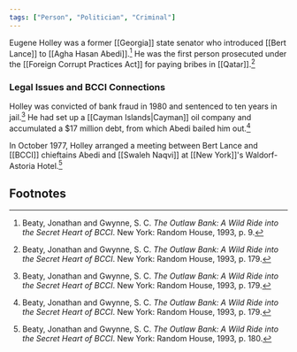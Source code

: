 ```yaml
---
tags: ["Person", "Politician", "Criminal"]
---
```

Eugene Holley was a former [[Georgia]] state senator who introduced [[Bert Lance]] to [[Agha Hasan Abedi]].[^1] He was the first person prosecuted under the [[Foreign Corrupt Practices Act]] for paying bribes in [[Qatar]].[^2]

### Legal Issues and BCCI Connections

Holley was convicted of bank fraud in 1980 and sentenced to ten years in jail.[^3] He had set up a [[Cayman Islands|Cayman]] oil company and accumulated a $17 million debt, from which Abedi bailed him out.[^4]

In October 1977, Holley arranged a meeting between Bert Lance and [[BCCI]] chieftains Abedi and [[Swaleh Naqvi]] at [[New York]]'s Waldorf-Astoria Hotel.[^5]

## Footnotes

[^1]: Beaty, Jonathan and Gwynne, S. C. *The Outlaw Bank: A Wild Ride into the Secret Heart of BCCI*. New York: Random House, 1993, p. 9.
[^2]: Beaty, Jonathan and Gwynne, S. C. *The Outlaw Bank: A Wild Ride into the Secret Heart of BCCI*. New York: Random House, 1993, p. 179.
[^3]: Beaty, Jonathan and Gwynne, S. C. *The Outlaw Bank: A Wild Ride into the Secret Heart of BCCI*. New York: Random House, 1993, p. 179.
[^4]: Beaty, Jonathan and Gwynne, S. C. *The Outlaw Bank: A Wild Ride into the Secret Heart of BCCI*. New York: Random House, 1993, p. 179.
[^5]: Beaty, Jonathan and Gwynne, S. C. *The Outlaw Bank: A Wild Ride into the Secret Heart of BCCI*. New York: Random House, 1993, p. 180.
